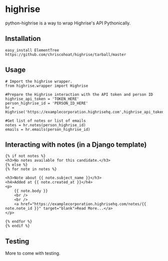 highrise
=============

python-highrise is a way to wrap Highrise's API Pythonically.

Installation
-----------

    easy_install ElementTree https://github.com/chriscohoat/highrise/tarball/master


Usage
-----

    # Import the highrise wrapper.
    from highrise.wrapper import Highrise
    
    #Prepare the Highrise interaction with the API token and person ID
    highrise_api_token = 'TOKEN_HERE'
    person_highrise_id = 'PERSON_ID_HERE'
    hr = Highrise('https://examplecorporation.highrisehq.com',highrise_api_token)
    
    #Get list of notes or list of emails
    notes = hr.notes(person_highrise_id)
    emails = hr.emails(person_highrise_id)
    
Interacting with notes (in a Django template)
-----

    {% if not notes %}
    <h3>No notes available for this candidate.</h3>
    {% else %}
    {% for note in notes %}
    
    <h3>Note about {{ note.subject_name }}</h3>
    <h4>Added at {{ note.created_at }}</h4>
	<p>
		{{ note.body }}
		<br />
		<br />
		<a href="https://examplecorporation.highrisehq.com/notes/{{ note.note_id }}" target="blank">Read More...</a>
	</p>
	
	{% endfor %}
	{% endif %}

Testing
-------

More to come with testing.

